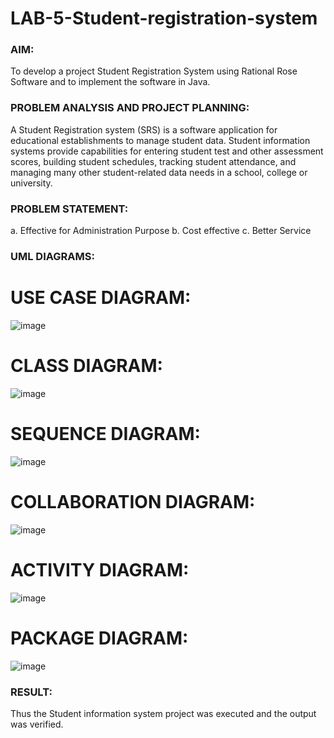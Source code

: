 # LAB-5-Student-registration-system
### AIM:
To develop a project Student Registration System using Rational Rose Software and to
implement the software in Java.
### PROBLEM ANALYSIS AND PROJECT PLANNING:
A Student Registration system (SRS) is a software application for educational
establishments to manage student data. Student information systems provide capabilities for
entering student test and other assessment scores, building student schedules, tracking student
attendance, and managing many other student-related data needs in a school, college or
university.
### PROBLEM STATEMENT:
a. Effective for Administration Purpose
b. Cost effective
c. Better Service
### UML DIAGRAMS:
# USE CASE DIAGRAM:
![image](https://github.com/user-attachments/assets/9c8d966a-0cc0-46a0-9690-b1c2754b3646)
# CLASS DIAGRAM: 
![image](https://github.com/user-attachments/assets/c133ad27-9ec1-4d00-b4d9-e7b1441f1b61)
# SEQUENCE DIAGRAM: 
![image](https://github.com/user-attachments/assets/e1daaf84-e05f-4f5b-9520-9b30d8d0329e)
# COLLABORATION DIAGRAM: 
![image](https://github.com/user-attachments/assets/ff6f9943-5eb2-4d47-9740-d77bceb6c05c)
# ACTIVITY DIAGRAM: 
![image](https://github.com/user-attachments/assets/8c15a2fa-f0d5-4d8c-9754-a04b0f57ea32)
# PACKAGE DIAGRAM:
![image](https://github.com/user-attachments/assets/553de37e-8966-43c3-a0d8-b6f1aea9801f)



### RESULT:
Thus the Student information system project was executed and the output was
verified.
